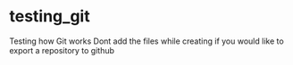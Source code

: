 # testing_git
Testing how Git works
Dont add the files while creating if you would like to export a repository to github
